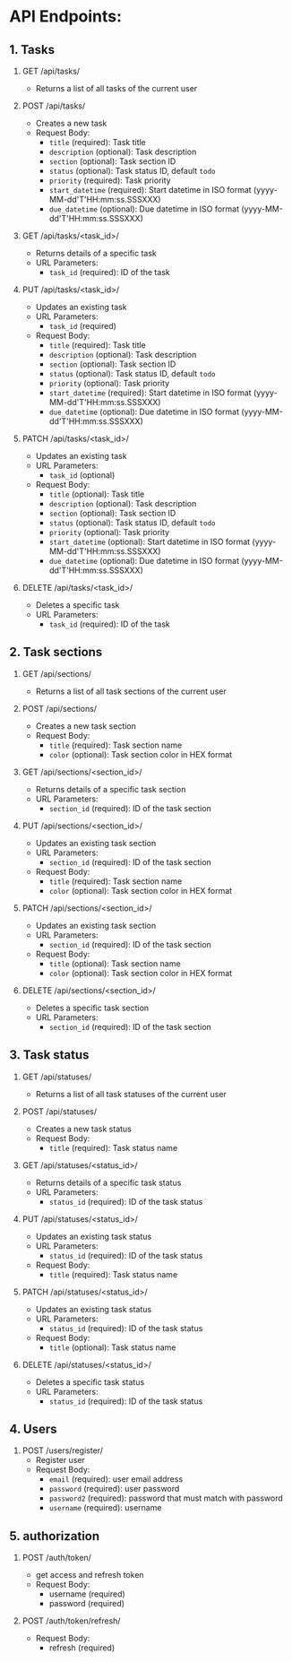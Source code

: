 # API Endpoints:
## 1. Tasks

1. GET /api/tasks/
    - Returns a list of all tasks of the current user

2. POST /api/tasks/
    - Creates a new task
    - Request Body:
        - `title` (required): Task title
        - `description` (optional): Task description
        - `section` (optional): Task section ID
        - `status` (optional): Task status ID, default `todo`
        - `priority` (required): Task priority
        - `start_datetime` (required): Start datetime in ISO format (yyyy-MM-dd'T'HH:mm:ss.SSSXXX)
        - `due_datetime` (optional): Due datetime in ISO format (yyyy-MM-dd'T'HH:mm:ss.SSSXXX)

3. GET /api/tasks/<task_id>/
    - Returns details of a specific task
    - URL Parameters:
        - `task_id` (required): ID of the task

4. PUT /api/tasks/<task_id>/
    - Updates an existing task
    - URL Parameters:
        - `task_id` (required)
    - Request Body:
        - `title` (required): Task title
        - `description` (optional): Task description
        - `section` (optional): Task section ID
        - `status` (optional): Task status ID, default `todo`
        - `priority` (optional): Task priority
        - `start_datetime` (required): Start datetime in ISO format (yyyy-MM-dd'T'HH:mm:ss.SSSXXX)
        - `due_datetime` (optional): Due datetime in ISO format (yyyy-MM-dd'T'HH:mm:ss.SSSXXX)
5. PATCH /api/tasks/<task_id>/
    - Updates an existing task
    - URL Parameters:
        - `task_id` (optional)
    - Request Body:
        - `title` (optional): Task title
        - `description` (optional): Task description
        - `section` (optional): Task section ID
        - `status` (optional): Task status ID, default `todo`
        - `priority` (optional): Task priority
        - `start_datetime` (optional): Start datetime in ISO format (yyyy-MM-dd'T'HH:mm:ss.SSSXXX)
        - `due_datetime` (optional): Due datetime in ISO format (yyyy-MM-dd'T'HH:mm:ss.SSSXXX)

6. DELETE /api/tasks/<task_id>/
    - Deletes a specific task
    - URL Parameters:
        - `task_id` (required): ID of the task


## 2. Task sections

1. GET /api/sections/
    - Returns a list of all task sections of the current user

2. POST /api/sections/
    - Creates a new task section
    - Request Body:
        - `title` (required): Task section name
        - `color` (optional): Task section color in HEX format

3. GET /api/sections/<section_id>/
    - Returns details of a specific task section
    - URL Parameters:
        - `section_id` (required): ID of the task section

4. PUT /api/sections/<section_id>/
    - Updates an existing task section
    - URL Parameters:
        - `section_id` (required): ID of the task section
    - Request Body:
        - `title` (required): Task section name
        - `color` (optional): Task section color in HEX format

5. PATCH /api/sections/<section_id>/
    - Updates an existing task section
    - URL Parameters:
        - `section_id` (required): ID of the task section
    - Request Body:
        - `title` (optional): Task section name
        - `color` (optional): Task section color in HEX format

6. DELETE /api/sections/<section_id>/
    - Deletes a specific task section
    - URL Parameters:
        - `section_id` (required): ID of the task section


## 3. Task status

1. GET /api/statuses/
    - Returns a list of all task statuses of the current user

2. POST /api/statuses/
    - Creates a new task status
    - Request Body:
        - `title` (required): Task status name

3. GET /api/statuses/<status_id>/
    - Returns details of a specific task status
    - URL Parameters:
        - `status_id` (required): ID of the task status

4. PUT /api/statuses/<status_id>/
    - Updates an existing task status
    - URL Parameters:
        - `status_id` (required): ID of the task status
    - Request Body:
        - `title` (required): Task status name

5. PATCH /api/statuses/<status_id>/
    - Updates an existing task status
    - URL Parameters:
        - `status_id` (required): ID of the task status
    - Request Body:
        - `title` (optional): Task status name

6. DELETE /api/statuses/<status_id>/
    - Deletes a specific task status
    - URL Parameters:
        - `status_id` (required): ID of the task status


## 4. Users

1. POST /users/register/
   - Register user
   - Request Body:
     - `email` (required): user email address
     - `password` (required): user password 
     - `password2` (required): password that must match with password
     - `username` (required): username

## 5. authorization

1. POST /auth/token/
    - get access and refresh token
    - Request Body:
      - username (required)
      - password (required)
  
2. POST /auth/token/refresh/
    - Request Body:
      - refresh (required)